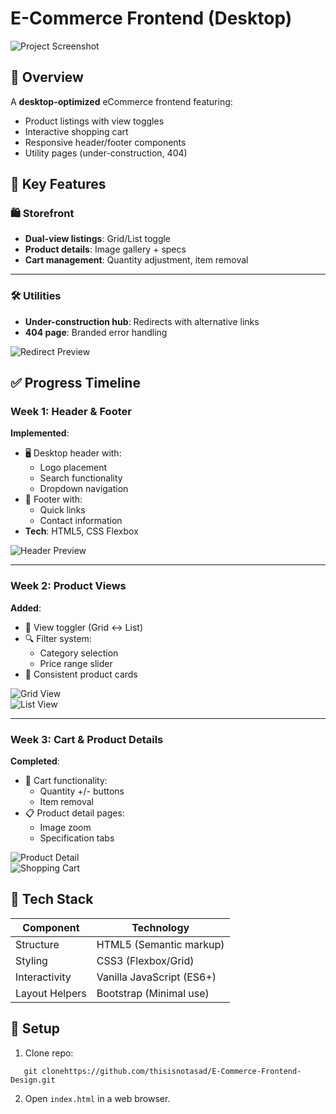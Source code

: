 # E-Commerce Frontend (Desktop)

![Project Screenshot](./images/SS/index-html.png)

## 📌 Overview

A **desktop-optimized** eCommerce frontend featuring:

- Product listings with view toggles
- Interactive shopping cart
- Responsive header/footer components
- Utility pages (under-construction, 404)

## 🌟 **Key Features**

### 🛍️ Storefront

- **Dual-view listings**: Grid/List toggle
- **Product details**: Image gallery + specs
- **Cart management**: Quantity adjustment, item removal

---

### 🛠️ Utilities

- **Under-construction hub**: Redirects with alternative links
- **404 page**: Branded error handling

![Redirect Preview](./images/SS/redirect-hub-html.png)

## ✅ Progress Timeline

### Week 1: Header & Footer

**Implemented**:

- 🖥️ Desktop header with:
  - Logo placement
  - Search functionality
  - Dropdown navigation
- 📜 Footer with:
  - Quick links
  - Contact information
- **Tech**: HTML5, CSS Flexbox

![Header Preview](./images/SS/index-html.png)

---

### Week 2: Product Views

**Added**:

- 🔄 View toggler (Grid ↔ List)
- 🔍 Filter system:
  - Category selection
  - Price range slider
- 🎨 Consistent product cards

![Grid View](./images/SS/products-grid-view-html.png)  
![List View](./images/SS/products-list-view-html.png)

---

### Week 3: Cart & Product Details

**Completed**:

- 🛒 Cart functionality:
  - Quantity +/- buttons
  - Item removal
- 📋 Product detail pages:
  - Image zoom
  - Specification tabs

![Product Detail](./images/SS/products-detail-html.png)  
![Shopping Cart](./images/SS/products-my-cart-html.png)

## 🧰 Tech Stack

| Component      | Technology                |
| -------------- | ------------------------- |
| Structure      | HTML5 (Semantic markup)   |
| Styling        | CSS3 (Flexbox/Grid)       |
| Interactivity  | Vanilla JavaScript (ES6+) |
| Layout Helpers | Bootstrap (Minimal use)   |

## 🚀 Setup

1. Clone repo:

```
   git clonehttps://github.com/thisisnotasad/E-Commerce-Frontend-Design.git
```

2. Open `index.html` in a web browser.
